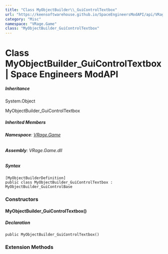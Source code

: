 ```yaml
---
title: "Class MyObjectBuilder\\_GuiControlTextbox"
url: "https://keensoftwarehouse.github.io/SpaceEngineersModAPI/api/VRage.Game.MyObjectBuilder_GuiControlTextbox.html"
category: "Misc"
namespace: "VRage.Game"
class: "MyObjectBuilder_GuiControlTextbox"
---
```


# Class MyObjectBuilder\_GuiControlTextbox | Space Engineers ModAPI

##### Inheritance

System.Object

MyObjectBuilder\_GuiControlTextbox

##### Inherited Members

###### **Namespace**: [VRage.Game](https://keensoftwarehouse.github.io/SpaceEngineersModAPI/api/VRage.Game.html)

###### **Assembly**: VRage.Game.dll

##### Syntax

```
[MyObjectBuilderDefinition]
public class MyObjectBuilder_GuiControlTextbox : MyObjectBuilder_GuiControlBase
```

### Constructors

#### MyObjectBuilder\_GuiControlTextbox()

##### Declaration

```
public MyObjectBuilder_GuiControlTextbox()
```

### Extension Methods